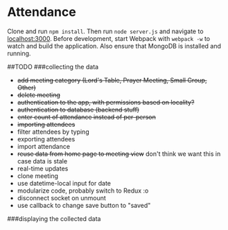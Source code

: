 # Attendance

Clone and run `npm install`. Then run `node server.js` and navigate to 
[localhost:3000](http://localhost:3000). Before development, start Webpack with `webpack -w` to watch
and build the application. Also ensure that MongoDB is installed and running.

##TODO
###collecting the data
* ~~add meeting category (Lord's Table, Prayer Meeting, Small Group, Other)~~
* ~~delete meeting~~
* ~~authentication to the app, with permissions based on locality?~~
* ~~authentication to database (backend stuff)~~
* ~~enter count of attendance instead of per-person~~
* ~~importing attendees~~
* filter attendees by typing
* exporting attendees
* import attendance
* ~~reuse data from home page to meeting view~~ don't think we want this in
case data is stale
* real-time updates
* clone meeting
* use datetime-local input for date
* modularize code, probably switch to Redux :o
* disconnect socket on unmount
* use callback to change save button to "saved"

###displaying the collected data
